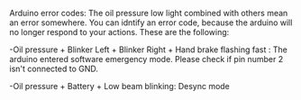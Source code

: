 Arduino error codes:
The oil pressure low light combined with others mean an error somewhere.
You can idntify an error code, because the arduino will no longer respond to your actions.
These are the following:

-Oil pressure + Blinker Left + Blinker Right + Hand brake flashing fast : The arduino entered software emergency mode. Please check if pin number 2 isn't connected to GND.

-Oil pressure + Battery + Low beam blinking: Desync mode